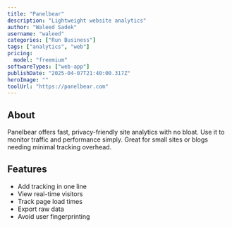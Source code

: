 ```yaml
---
title: "Panelbear"
description: "Lightweight website analytics"
author: "Waleed Sadek"
username: "waleed"
categories: ["Run Business"]
tags: ["analytics", "web"]
pricing:
  model: "freemium"
softwareTypes: ["web-app"]
publishDate: "2025-04-07T21:40:00.317Z"
heroImage: ""
toolUrl: "https://panelbear.com"
---
```

## About
Panelbear offers fast, privacy-friendly site analytics with no bloat. Use it to monitor traffic and performance simply. Great for small sites or blogs needing minimal tracking overhead.

## Features
- Add tracking in one line
- View real-time visitors
- Track page load times
- Export raw data
- Avoid user fingerprinting